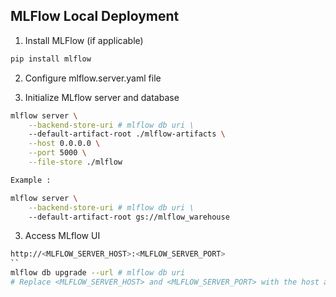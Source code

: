 ## MLFlow Local Deployment

1. Install MLFlow (if applicable)
```bash
pip install mlflow
```

2. Configure mlflow.server.yaml file

3. Initialize MLflow server and database
```bash
mlflow server \
    --backend-store-uri # mlflow db uri \
    --default-artifact-root ./mlflow-artifacts \
    --host 0.0.0.0 \
    --port 5000 \
    --file-store ./mlflow

Example :

mlflow server \
    --backend-store-uri # mlflow db uri \   
    --default-artifact-root gs://mlflow_warehouse
```

3. Access MLflow UI
```bash
http://<MLFLOW_SERVER_HOST>:<MLFLOW_SERVER_PORT>
``
mlflow db upgrade --url # mlflow db uri
# Replace <MLFLOW_SERVER_HOST> and <MLFLOW_SERVER_PORT> with the host and port where you started the MLflow
```